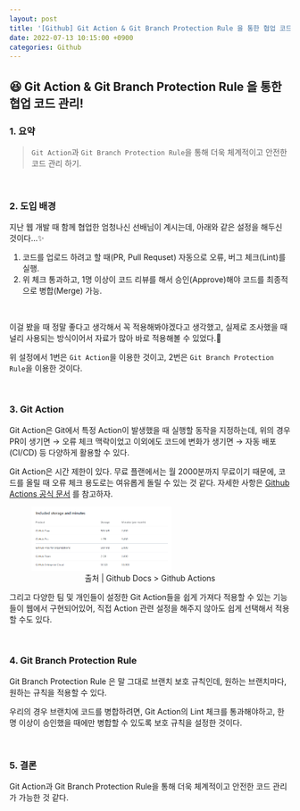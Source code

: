```yaml
---
layout: post
title: '[Github] Git Action & Git Branch Protection Rule 을 통한 협업 코드 관리!'
date: 2022-07-13 10:15:00 +0900
categories: Github
---
```


## 😆 Git Action & Git Branch Protection Rule 을 통한 협업 코드 관리!

### 1. 요약
> `Git Action`과 `Git Branch Protection Rule`을 통해 더욱 체계적이고 안전한 코드 관리 하기.

<br/>

### 2. 도입 배경

지난 웹 개발 때 함께 협업한 엄청나신 선배님이 계시는데, 아래와 같은 설정을 해두신 것이다...✨

1. 코드를 업로드 하려고 할 때(PR, Pull Requset) 자동으로 오류, 버그 체크(Lint)를 실행.
2. 위 체크 통과하고, 1명 이상이 코드 리뷰를 해서 승인(Approve)해야 코드를 최종적으로 병합(Merge) 가능.

<br/>

이걸 봤을 때 정말 좋다고 생각해서 꼭 적용해봐야겠다고 생각했고, 실제로 조사했을 때 널리 사용되는 방식이어서 자료가 많아 바로 적용해볼 수 있었다.🙂

위 설정에서 1번은 `Git Action`을 이용한 것이고, 2번은 `Git Branch Protection Rule`을 이용한 것이다.

<br/>

### 3. Git Action

Git Action은 Git에서 특정 Action이 발생했을 때 실행할 동작을 지정하는데,
위의 경우 PR이 생기면 → 오류 체크 맥락이었고 이외에도
코드에 변화가 생기면 → 자동 배포 (CI/CD)
등 다양하게 활용할 수 있다.

Git Action은 시간 제한이 있다. 무료 플랜에서는 월 2000분까지 무료이기 때문에, 코드를 올릴 때 오류 체크 용도로는 여유롭게 돌릴 수 있는 것 같다.
자세한 사항은
[Github Actions 공식 문서](https://docs.github.com/en/enterprise-cloud@latest/billing/managing-billing-for-github-actions/about-billing-for-github-actions)
를 참고하자.

<figure>
  <img width=250 src='/assets/img/Action.PNG' alt='action'>
  <figcaption style="text-align: center;">출처 | Github Docs > Github Actions</figcaption>
</figure>

그리고 다양한 팀 및 개인들이 설정한 Git Action들을 쉽게 가져다 적용할 수 있는 기능들이 웹에서 구현되어있어, 직접 Action 관련 설정을 해주지 않아도 쉽게 선택해서 적용할 수도 있다.

<br/>

### 4. Git Branch Protection Rule

Git Branch Protection Rule 은 말 그대로 브랜치 보호 규칙인데, 원하는 브랜치마다, 원하는 규칙을 적용할 수 있다.

우리의 경우 브랜치에 코드를 병합하려면, Git Action의 Lint 체크를 통과해야하고, 한 명 이상이 승인했을 때에만 병합할 수 있도록 보호 규칙을 설정한 것이다.

<br/>

### 5. 결론

Git Action과 Git Branch Protection Rule을 통해 더욱 체계적이고 안전한 코드 관리가 가능한 것 같다.